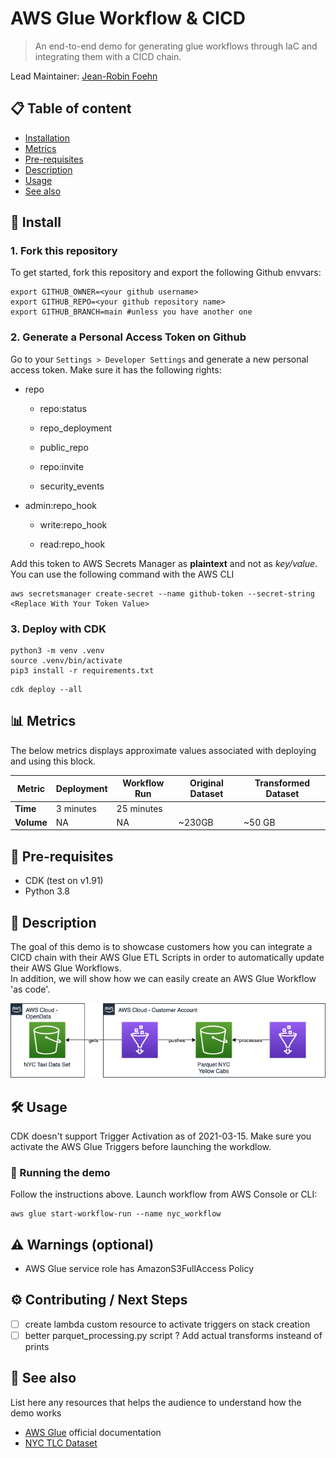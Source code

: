 # AWS Glue Workflow & CICD
> An end-to-end demo for generating glue workflows through IaC and integrating them with a CICD chain.

Lead Maintainer: [Jean-Robin Foehn](mailto:fjeanrob@amazon.com)

## 📋 Table of content

 - [Installation](#-install)
 - [Metrics](#-metrics)
 - [Pre-requisites](#-pre-requisites)
 - [Description](#-description)
 - [Usage](#-usage)
 - [See also](#-see-also)

## 🚀 Install

### 1. Fork this repository
To get started, fork this repository and export the following Github envvars:
```shell
export GITHUB_OWNER=<your github username>
export GITHUB_REPO=<your github repository name>
export GITHUB_BRANCH=main #unless you have another one
```

### 2. Generate a Personal Access Token on Github
Go to your ```Settings > Developer Settings``` and generate a new personal access token. Make sure it has the following rights:  

- repo
  
  - repo:status
    
  - repo_deployment
    
  - public_repo
    
  - repo:invite
    
  - security_events  
  
- admin:repo_hook
    
  - write:repo_hook
    
  - read:repo_hook
    
Add this token to AWS Secrets Manager as **plaintext** and not as *key/value*. You can use the following command with the AWS CLI  
```shell
aws secretsmanager create-secret --name github-token --secret-string <Replace With Your Token Value>
```
### 3. Deploy with CDK
```shell
python3 -m venv .venv
source .venv/bin/activate
pip3 install -r requirements.txt
```
```shell
cdk deploy --all
```

## 📊 Metrics

The below metrics displays approximate values associated with deploying and using this block.

Metric | Deployment | Workflow Run | Original Dataset | Transformed Dataset
------ | ------ | ------ | ------ | ------ |
 **Time** | 3 minutes | 25 minutes
 **Volume** | NA | NA | ~230GB | ~50 GB 

## 🎒 Pre-requisites

- CDK (test on v1.91)
- Python 3.8

## 🔰 Description

The goal of this demo is to showcase customers how you can integrate a CICD chain with their AWS Glue ETL Scripts in order to automatically update their AWS Glue Workflows.  
In addition, we will show how we can easily create an AWS Glue Workflow 'as code'.

![Solutions Architecture](./img/glue-workflow.png)

## 🛠 Usage 

CDK doesn't support Trigger Activation as of 2021-03-15. Make sure you activate the AWS Glue Triggers before launching the workdlow.

### 🏃 Running the demo 

Follow the instructions above.
Launch workflow from AWS Console or CLI: 

```shell
aws glue start-workflow-run --name nyc_workflow
```

## ⚠️ Warnings (optional)

- AWS Glue service role has AmazonS3FullAccess Policy

## ⚙️ Contributing / Next Steps  
- [ ] create lambda custom resource to activate triggers on stack creation
- [ ] better parquet_processing.py script ? Add actual transforms insteand of prints

## 👀 See also

List here any resources that helps the audience to understand how the demo works

 - [AWS Glue](https://docs.aws.amazon.com/glue/) official documentation
 - [NYC TLC Dataset](https://registry.opendata.aws/nyc-tlc-trip-records-pds/)